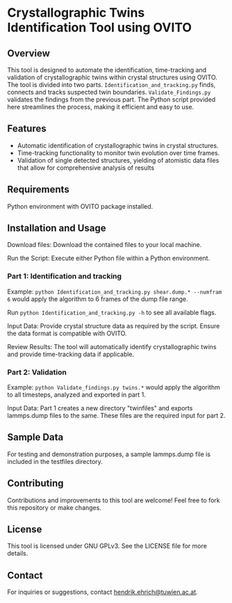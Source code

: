 # Crystallographic Twins Identification Tool using OVITO
## Overview
This tool is designed to automate the identification, time-tracking and validation of crystallographic twins within crystal structures using OVITO. The tool is divided into two parts. 
`Identification_and_tracking.py` finds, connects and tracks suspected twin boundaries. `Validate_Findings.py` validates the findings from the previous part. 
The Python script provided here streamlines the process, making it efficient and easy to use.

## Features
- Automatic identification of crystallographic twins in crystal structures.
- Time-tracking functionality to monitor twin evolution over time frames.
- Validation of single detected structures, yielding of atomistic data files that allow for comprehensive analysis of results

## Requirements
Python environment with OVITO package installed.

## Installation and Usage
Download files: Download the contained files to your local machine.

Run the Script: Execute either Python file within a Python environment.

### Part 1: Identification and tracking
Example: `python Identification_and_tracking.py shear.dump.* --numfram 6` would apply the algorithm to 6 frames of the dump file range.

Run `python Identification_and_tracking.py -h` to see all available flags.

Input Data: Provide crystal structure data as required by the script. Ensure the data format is compatible with OVITO.

Review Results: The tool will automatically identify crystallographic twins and provide time-tracking data if applicable.

### Part 2: Validation

Example: `python Validate_findings.py twins.*` would apply the algorithm to all timesteps, analyzed and exported in part 1.

Input Data: Part 1 creates a new directory "twinfiles" and exports lammps.dump files to the same. These files are the required input for part 2.

## Sample Data
For testing and demonstration purposes, a sample lammps.dump file is included in the testfiles directory.

## Contributing
Contributions and improvements to this tool are welcome! Feel free to fork this repository or make changes.

## License
This tool is licensed under GNU GPLv3. See the LICENSE file for more details.

## Contact
For inquiries or suggestions, contact hendrik.ehrich@tuwien.ac.at.

